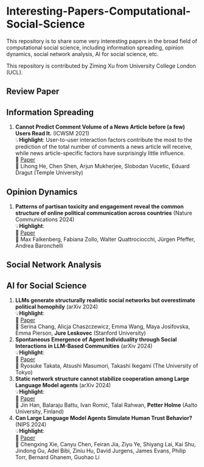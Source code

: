 # Interesting-Papers-Computational-Social-Science

This repository is to share some very interesting papers in the broad field of computational social science, including information spreading, opinion dynamics, social network analysis, AI for social science, etc. 

This repository is contributed by Ziming Xu from University College London (UCL).

## Review Paper


## Information Spreading
1. **Cannot Predict Comment Volume of a News Article before (a few) Users Read It.** (ICWSM 2021)  
:bulb:**Highlight**: User-to-user interaction factors contribute the most to the prediction of the total number of comments a news article will receive, while news article-specific factors have surprisingly little influence.  
:link: [Paper](https://ojs.aaai.org/index.php/ICWSM/article/view/18051)  
:busts_in_silhouette: Lihong He, Chen Shen, Arjun Mukherjee, Slobodan Vucetic, Eduard Dragut (Temple University)  



## Opinion Dynamics
1. **Patterns of partisan toxicity and engagement reveal the common structure of online political communication across countries** (Nature Communications 2024)  
:bulb:**Highlight**:      
:link: [Paper](https://www.nature.com/articles/s41467-024-53868-0)  
:busts_in_silhouette: Max Falkenberg, Fabiana Zollo, Walter Quattrociocchi, Jürgen Pfeffer, Andrea Baronchelli   



## Social Network Analysis

## AI for Social Science
1. **LLMs generate structurally realistic social networks but overestimate political homophily** (arXiv 2024)  
:bulb:**Highlight**:  
:link: [Paper](https://arxiv.org/abs/2408.16629)  
:busts_in_silhouette: Serina Chang, Alicja Chaszczewicz, Emma Wang, Maya Josifovska, Emma Pierson, **Jure Leskovec** (Stanford University)  
2. **Spontaneous Emergence of Agent Individuality through Social Interactions in LLM-Based Communities** (arXiv 2024)  
:bulb:**Highlight**:  
:link: [Paper](https://arxiv.org/abs/2411.03252)  
:busts_in_silhouette: Ryosuke Takata, Atsushi Masumori, Takashi Ikegami (The University of Tokyo)  
3. **Static network structure cannot stabilize cooperation among Large Language Model agents** (arXiv 2024)  
:bulb:**Highlight**:  
:link: [Paper](https://arxiv.org/abs/2411.10294)  
:busts_in_silhouette: Jin Han, Balaraju Battu, Ivan Romić, Talal Rahwan, **Petter Holme** (Aalto University, Finland)   
4. **Can Large Language Model Agents Simulate Human Trust Behavior?** (NIPS 2024)  
:bulb:**Highlight**:  
:link: [Paper](https://arxiv.org/abs/2402.04559)  
:busts_in_silhouette: Chengxing Xie, Canyu Chen, Feiran Jia, Ziyu Ye, Shiyang Lai, Kai Shu, Jindong Gu, Adel Bibi, Ziniu Hu, David Jurgens, James Evans, Philip Torr, Bernard Ghanem, Guohao Li     


